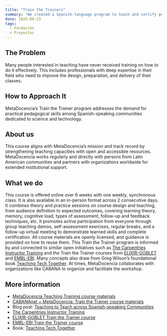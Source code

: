```yaml
---
title: "Train the Trainers"
summary: "We created a Spanish-language program to teach and certify pedagogical and practical skills, multiplying learning and boosting collective impact."
date: 2025-09-23
tags:
  - Formación
  - Proyectos
---
```


## The Problem
Many people interested in teaching have never received training on how to do it effectively. This includes professionals with deep expertise in their field who need to improve the design, preparation, and delivery of their classes.

## How to Approach It
MetaDocencia’s Train the Trainer program addresses the demand for practical pedagogical skills among Spanish-speaking communities dedicated to science and technology.

## About us
This course aligns with MetaDocencia’s mission and track record by strengthening teaching capacities with open and accessible resources. MetaDocencia works regularly and directly with persons from Latin American communities and partners with organizations worldwide for extended institutional support.

## What we do
This course is offered online over 6 weeks with one weekly, synchronous class. It is also available in an in-person format across 2 consecutive days.
It combines theory and practice sessions on course design and teaching, from audience definition to expected outcomes, covering learning theory, memory, cognitive load, types of assessment, follow-up and feedback techniques, etc.
It promotes active participation from everyone through group teaching demos, self-assessment exercises, regular breaks, and a follow-up virtual meeting to demonstrate learned skills and complete certification. All course materials are openly licensed, and guidance is provided on how to reuse them.
This Train the Trainer program is informed by and connected to similar open initiatives such as [The Carpentries Instructor Training](https://carpentries.github.io/instructor-training/index.html) and the Train the Trainer courses from [ELIXIR-GOBLET](https://elixir-europe.org/platforms/training/train-the-trainer) and [EMBL-EBI](https://www.ebi.ac.uk/training/trainer-support/expand-your-training-skills). Many concepts also draw from Greg Wilson’s foundational book [Teaching Tech Together](https://teachtogether.tech/es/). At times, MetaDocencia collaborates with organizations like CABANA to organize and facilitate the workshop.

## More information
* [MetaDocencia Teaching Training course materials](https://metadocencia.github.io/entrenamiento-docente/index.html)
* [CABANAnet + MetaDocencia: Train the Trainer course materials](https://www.metadocencia.org/curso/entrenamiento-instructores/)
* Blog post: [Teaching to Teach across Spanish-speaking Communities](https://www.metadocencia.org/post/metadocencia_carpentries/)
* [The Carpentries Instructor Training](https://carpentries.github.io/instructor-training/index.html)
* [ELIXIR-GOBLET Train the Trainer course](https://elixir-europe.org/platforms/training/train-the-trainer)
* [EMBL-EBI Train the Trainer course](https://www.ebi.ac.uk/training/trainer-support/expand-your-training-skills)
* Book: [Teaching Tech Together](https://teachtogether.tech/)
